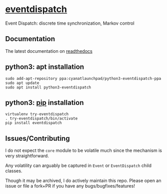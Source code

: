 # <a href="https://github.com/cyan-at/eventdispatch" target="_blank">eventdispatch</a>
Event Dispatch: discrete time synchronization, Markov control

## Documentation

The latest documentation on <a href="https://eventdispatch.readthedocs.io/en/latest/" target="_blank">readthedocs</a>

## python3: apt installation
```
sudo add-apt-repository ppa:cyanatlaunchpad/python3-eventdispatch-ppa
sudo apt update
sudo apt install python3-eventdispatch
```

## python3: <a href="https://pypi.org/project/eventdispatch/" target="_blank">pip</a> installation
```
virtualenv try-eventdispatch
. try-eventdispatch/bin/activate
pip install eventdispatch
```

## Issues/Contributing

I do not expect the `core` module to be volatile much since the mechanism is very straightforward.

Any volatility can arguably be captured in `Event` or `EventDispatch` child classes.

Though it may be archived, I do actively maintain this repo. Please open an issue or file a fork+PR if you have any bugs/bugfixes/features!
